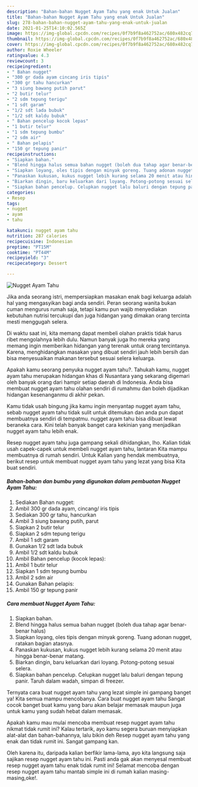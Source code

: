 ```yaml
---
description: "Bahan-bahan Nugget Ayam Tahu yang enak Untuk Jualan"
title: "Bahan-bahan Nugget Ayam Tahu yang enak Untuk Jualan"
slug: 278-bahan-bahan-nugget-ayam-tahu-yang-enak-untuk-jualan
date: 2021-01-25T14:10:02.565Z
image: https://img-global.cpcdn.com/recipes/0f7b9f8a462752ac/680x482cq70/nugget-ayam-tahu-foto-resep-utama.jpg
thumbnail: https://img-global.cpcdn.com/recipes/0f7b9f8a462752ac/680x482cq70/nugget-ayam-tahu-foto-resep-utama.jpg
cover: https://img-global.cpcdn.com/recipes/0f7b9f8a462752ac/680x482cq70/nugget-ayam-tahu-foto-resep-utama.jpg
author: Roxie Wheeler
ratingvalue: 4.3
reviewcount: 3
recipeingredient:
- " Bahan nugget"
- "300 gr dada ayam cincang iris tipis"
- "300 gr tahu hancurkan"
- "3 siung bawang putih parut"
- "2 butir telur"
- "2 sdm tepung terigu"
- "1 sdt garam"
- "1/2 sdt lada bubuk"
- "1/2 sdt kaldu bubuk"
- " Bahan pencelup kocok lepas"
- "1 butir telur"
- "1 sdm tepung bumbu"
- "2 sdm air"
- " Bahan pelapis"
- "150 gr tepung panir"
recipeinstructions:
- "Siapkan bahan."
- "Blend hingga halus semua bahan nugget (boleh dua tahap agar benar-benar halus)"
- "Siapkan loyang, oles tipis dengan minyak goreng. Tuang adonan nugget, ratakan bagian atasnya."
- "Panaskan kukusan, kukus nugget lebih kurang selama 20 menit atau hingga benar-benar matang."
- "Biarkan dingin, baru keluarkan dari loyang. Potong-potong sesuai selera."
- "Siapkan bahan pencelup. Celupkan nugget lalu baluri dengan tepung panir. Taruh dalam wadah, simpan di freezer."
categories:
- Resep
tags:
- nugget
- ayam
- tahu

katakunci: nugget ayam tahu 
nutrition: 287 calories
recipecuisine: Indonesian
preptime: "PT15M"
cooktime: "PT44M"
recipeyield: "3"
recipecategory: Dessert

---
```



![Nugget Ayam Tahu](https://img-global.cpcdn.com/recipes/0f7b9f8a462752ac/680x482cq70/nugget-ayam-tahu-foto-resep-utama.jpg)

Jika anda seorang istri, mempersiapkan masakan enak bagi keluarga adalah hal yang mengasyikan bagi anda sendiri. Peran seorang  wanita bukan cuman mengurus rumah saja, tetapi kamu pun wajib menyediakan kebutuhan nutrisi tercukupi dan juga hidangan yang dimakan orang tercinta mesti menggugah selera.

Di waktu  saat ini, kita memang dapat membeli olahan praktis tidak harus ribet mengolahnya lebih dulu. Namun banyak juga lho mereka yang memang ingin memberikan hidangan yang terenak untuk orang tercintanya. Karena, menghidangkan masakan yang dibuat sendiri jauh lebih bersih dan bisa menyesuaikan makanan tersebut sesuai selera keluarga. 



Apakah kamu seorang penyuka nugget ayam tahu?. Tahukah kamu, nugget ayam tahu merupakan hidangan khas di Nusantara yang sekarang digemari oleh banyak orang dari hampir setiap daerah di Indonesia. Anda bisa membuat nugget ayam tahu olahan sendiri di rumahmu dan boleh dijadikan hidangan kesenanganmu di akhir pekan.

Kamu tidak usah bingung jika kamu ingin menyantap nugget ayam tahu, sebab nugget ayam tahu tidak sulit untuk ditemukan dan anda pun dapat membuatnya sendiri di tempatmu. nugget ayam tahu bisa dibuat lewat beraneka cara. Kini telah banyak banget cara kekinian yang menjadikan nugget ayam tahu lebih enak.

Resep nugget ayam tahu juga gampang sekali dihidangkan, lho. Kalian tidak usah capek-capek untuk membeli nugget ayam tahu, lantaran Kita mampu membuatnya di rumah sendiri. Untuk Kalian yang hendak membuatnya, berikut resep untuk membuat nugget ayam tahu yang lezat yang bisa Kita buat sendiri.

<!--inarticleads1-->

##### Bahan-bahan dan bumbu yang digunakan dalam pembuatan Nugget Ayam Tahu:

1. Sediakan  Bahan nugget:
1. Ambil 300 gr dada ayam, cincang/ iris tipis
1. Sediakan 300 gr tahu, hancurkan
1. Ambil 3 siung bawang putih, parut
1. Siapkan 2 butir telur
1. Siapkan 2 sdm tepung terigu
1. Ambil 1 sdt garam
1. Gunakan 1/2 sdt lada bubuk
1. Ambil 1/2 sdt kaldu bubuk
1. Ambil  Bahan pencelup (kocok lepas):
1. Ambil 1 butir telur
1. Siapkan 1 sdm tepung bumbu
1. Ambil 2 sdm air
1. Gunakan  Bahan pelapis:
1. Ambil 150 gr tepung panir




<!--inarticleads2-->

##### Cara membuat Nugget Ayam Tahu:

1. Siapkan bahan.
1. Blend hingga halus semua bahan nugget (boleh dua tahap agar benar-benar halus)
1. Siapkan loyang, oles tipis dengan minyak goreng. Tuang adonan nugget, ratakan bagian atasnya.
1. Panaskan kukusan, kukus nugget lebih kurang selama 20 menit atau hingga benar-benar matang.
1. Biarkan dingin, baru keluarkan dari loyang. Potong-potong sesuai selera.
1. Siapkan bahan pencelup. Celupkan nugget lalu baluri dengan tepung panir. Taruh dalam wadah, simpan di freezer.




Ternyata cara buat nugget ayam tahu yang lezat simple ini gampang banget ya! Kita semua mampu mencobanya. Cara buat nugget ayam tahu Sangat cocok banget buat kamu yang baru akan belajar memasak maupun juga untuk kamu yang sudah hebat dalam memasak.

Apakah kamu mau mulai mencoba membuat resep nugget ayam tahu nikmat tidak rumit ini? Kalau tertarik, ayo kamu segera buruan menyiapkan alat-alat dan bahan-bahannya, lalu bikin deh Resep nugget ayam tahu yang enak dan tidak rumit ini. Sangat gampang kan. 

Oleh karena itu, daripada kalian berfikir lama-lama, ayo kita langsung saja sajikan resep nugget ayam tahu ini. Pasti anda gak akan menyesal membuat resep nugget ayam tahu enak tidak rumit ini! Selamat mencoba dengan resep nugget ayam tahu mantab simple ini di rumah kalian masing-masing,oke!.

